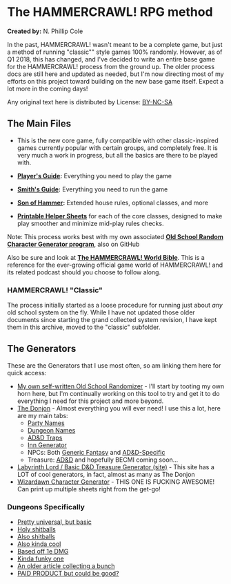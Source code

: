 # The HAMMERCRAWL! RPG method  

**Created by:** N. Phillip Cole

In the past, HAMMERCRAWL! wasn't meant to be a complete game, but just a method of running "classic"" style games 100% randomly. However, as of Q1 2018, this has changed, and I've decided to write an entire base game for the HAMMERCRAWL! process from the ground up. The older process docs are still here and updated as needed, but I'm now directing most of my efforts on this project toward building on the new base game itself. Expect a lot more in the coming days!

Any original text here is distributed by License: [BY-NC-SA](https://creativecommons.org/licenses/by-nc-sa/4.0/)


## The Main Files

*  This is the new core game, fully compatible with other classic-inspired games currently popular with certain groups, and completely free. It is very much a work in progress, but all the basics are there to be played with.

* **[Player's Guide](./hc_core_player.md):** Everything you need to play the game
* **[Smith's Guide](./hc_core_smith.md):** Everything you need to run the game
* **[Son of Hammer](./hc_son_of_hammer.md):** Extended house rules, optional classes, and more
* **[Printable Helper Sheets](./sheets/)** for each of the core classes, designed to make play smoother and minimize mid-play rules checks.

Note: This process works best with my own associated **[Old School Random Character Generator program](https://github.com/nonplayer/OldSchoolCharGen)**, also on GitHub

Also be sure and look at **[The HAMMERCRAWL! World Bible](./hc_world_bible.md)**. This is a reference for the ever-growing official game world of HAMMERCRAWL! and its related podcast should you choose to follow along.


### HAMMERCRAWL! "Classic"

The process initially started as a loose procedure for running just about *any* old school system on the fly. While I have not updated those older documents since starting the grand collected system revision, I have kept them in this archive, moved to the "classic" subfolder.


## The Generators

These are the Generators that I use most often, so am linking them here for quick access:

* [My own self-written Old School Randomizer](https://github.com/nonplayer/OldSchoolCharGen) - I'll start by tooting my own horn here, but I'm continually working on this tool to try and get it to do everything I need for this project and more beyond.
* [The Donjon](https://donjon.bin.sh/) - Almost everything you will ever need! I use this a lot, here are my main tabs:
	- [Party Names](http://donjon.bin.sh/fantasy/name/#type=setting;setting=Party)
	- [Dungeon Names](http://donjon.bin.sh/fantasy/name/#type=setting;setting=Dungeon)
	- [AD&D Traps](http://donjon.bin.sh/adnd/random/#type=trap;level=Level%20I)
	- [Inn Generator](http://donjon.bin.sh/fantasy/inn/)
	- NPCs: Both [Generic Fantasy](http://donjon.bin.sh/fantasy/random/#type=npc) and [AD&D-Specific](http://donjon.bin.sh/adnd/random/#type=npc)
	- Treasure: [AD&D](http://donjon.bin.sh/adnd/treasure/) and hopefully BECMI coming soon...
* [Labyrinth Lord / Basic D&D Treasure Generator (site)](http://www.mithrilandmages.com/utilities//LLTreasure.php) - This site has a LOT of cool generators, in fact, almost as many as The Donjon
* [Wizardawn Character Generator](http://wizardawn.and-mag.com/tool_bxadvg.php) - THIS ONE IS FUCKING AWESOME! Can print up multiple sheets right from the get-go!


### Dungeons Specifically

* [Pretty universal, but basic](http://www.gozzys.com/dungeon-maps)
* [Holy shitballs](https://donjon.bin.sh/adnd/dungeon/)
* [Also shitballs](https://donjon.bin.sh/fantasy/dungeon/)
* [Also kinda cool](http://rpg20.com/dungeonGen.php)
* [Based off 1e DMG](http://www.dizzydragon.net/adventuregenerator/gen)
* [Kinda funky one](http://www.apolitical.info/webgame/dungeon/index2?mode=2)
* [An older article collecting a bunch](http://inkwellideas.com/advice/random-dungeon-generators-reviewed/)
* [PAID PRODUCT but could be good?](http://www.mapmage.com/mapmage.html)
